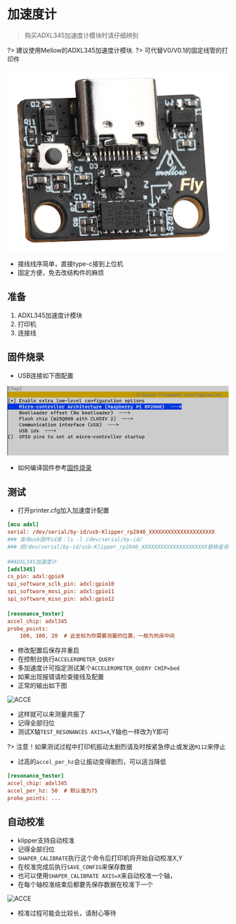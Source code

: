 # 加速度计

> 购买ADXL345加速度计模块时请仔细辨别

?> 建议使用Mellow的ADXL345加速度计模块.
?> 可代替V0/V0.1的固定线管的打印件

![usbadxl](../images/adv/accele/usbadxl.png)




* 接线线序简单，直接type-c接到上位机
* 固定方便，免去改结构件的麻烦

## 准备

1. ADXL345加速度计模块
2. 打印机
3. 连接线

## 固件烧录

* USB连接如下图配置

![config](../images/adv/accele/config-usb.png)

* 如何编译固件参考[固件烧录](/introduction/firmware)

## 测试

* 打开printer.cfg加入加速度计配置

```ini
[mcu adxl]
serial: /dev/serial/by-id/usb-Klipper_rp2040_XXXXXXXXXXXXXXXXXXXXX
### 查询usb固件id是：ls -l /dev/serial/by-id/
### 把/dev/serial/by-id/usb-Klipper_rp2040_XXXXXXXXXXXXXXXXXXXXX替换查询到的id

##ADXL345加速度计
[adxl345]
cs_pin: adxl:gpio9
spi_software_sclk_pin: adxl:gpio10
spi_software_mosi_pin: adxl:gpio11
spi_software_miso_pin: adxl:gpio12

[resonance_tester]
accel_chip: adxl345
probe_points:
    100, 100, 20  # 此坐标为你需要测量的位置，一般为热床中间

```

* 修改配置后保存并重启
* 在控制台执行`ACCELEROMETER_QUERY`
* 多加速度计可指定测试某个`ACCELEROMETER_QUERY CHIP=bed`
* 如果出现报错请检查接线及配置
* 正常的输出如下图

![ACCE](../images/adv/accele/acc4.png ":no-zooom")

* 这样就可以来测量共振了
* 记得全部归位
* 测试X轴`TEST_RESONANCES AXIS=X`,Y轴也一样改为Y即可

?> 注意！如果测试过程中打印机振动太剧烈请及时按紧急停止或发送`M112`来停止

* 过高的`accel_per_hz`会让振动变得剧烈，可以适当降低

```ini
[resonance_tester]
accel_chip: adxl345
accel_per_hz: 50  # 默认值为75
probe_points: ...
```

## 自动校准

* klipper支持自动校准
* 记得全部归位
* `SHAPER_CALIBRATE`执行这个命令后打印机将开始自动校准X,Y
* 在校准完成后执行`SAVE_CONFIG`来保存数据
* 也可以使用`SHAPER_CALIBRATE AXIS=X`来自动校准一个轴，
* 在每个轴校准结束后都要先保存数据在校准下一个

![ACCE](../images/adv/accele/acc5.png ":no-zooom")

* 校准过程可能会比较长，请耐心等待
